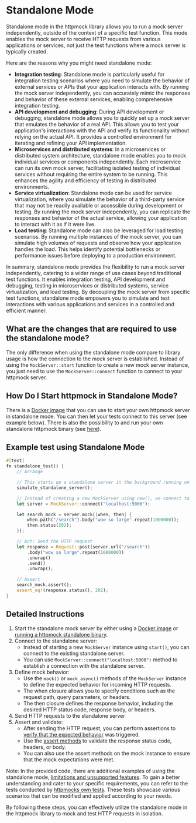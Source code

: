# Standalone Mode
Standalone mode in the httpmock library allows you to run a mock server independently, outside of the context of a specific test function. This mode enables the mock server to receive HTTP requests from various applications or services, not just the test functions where a mock server is typically created.

Here are the reasons why you might need standalone mode:

* **Integration testing**: Standalone mode is particularly useful for integration testing scenarios where you need to simulate the behavior of external services or APIs that your application interacts with. By running the mock server independently, you can accurately mimic the responses and behavior of these external services, enabling comprehensive integration testing.
* **API development and debugging**: During API development or debugging, standalone mode allows you to quickly set up a mock server that emulates the behavior of a real API. This allows you to test your application's interactions with the API and verify its functionality without relying on the actual API. It provides a controlled environment for iterating and refining your API implementation.
* **Microservices and distributed systems**: In a microservices or distributed system architecture, standalone mode enables you to mock individual services or components independently. Each microservice can run its own mock server, facilitating isolated testing of individual services without requiring the entire system to be running. This enhances the agility and efficiency of testing in distributed environments.
* **Service virtualization**: Standalone mode can be used for service virtualization, where you simulate the behavior of a third-party service that may not be readily available or accessible during development or testing. By running the mock server independently, you can replicate the responses and behavior of the actual service, allowing your application to interact with it as if it were live.
* **Load testing**: Standalone mode can also be leveraged for load testing scenarios. By running multiple instances of the mock server, you can simulate high volumes of requests and observe how your application handles the load. This helps identify potential bottlenecks or performance issues before deploying to a production environment.

In summary, standalone mode provides the flexibility to run a mock server independently, catering to a wider range of use cases beyond traditional test functions. It enables integration testing, API development and debugging, testing in microservices or distributed systems, service virtualization, and load testing. By decoupling the mock server from specific test functions, standalone mode empowers you to simulate and test interactions with various applications and services in a controlled and efficient manner.

## What are the changes that are required to use the standalone mode?
The only difference when using the standalone mode compare to library usage is how the connection to the mock server is
established. Instead of using the `MockServer::start` function to create a new mock server instance, you just need to 
use the `MockServer::connect` function to connect to your httpmock server.


## How Do I Start httpmock in Standalone Mode?

There is a [Docker image](start_standalone_server.md) that you can use to start your own httpmock server in standalone mode. 
You can then let your tests connect to this server (see example below). There is also the possibility to and run your own standalone httpmock 
binary (see [here](start_standalone_server.md)).

## Example test using Standalone Mode
```rust
#[test]
fn standalone_test() {
    // Arrange

    // This starts up a standalone server in the background running on port 5000
    simulate_standalone_server();

    // Instead of creating a new MockServer using new(), we connect to an existing remote instance.
    let server = MockServer::connect("localhost:5000");

    let search_mock = server.mock(|when, then| {
        when.path("/search").body("wow so large".repeat(1000000));
        then.status(202);
    });

    // Act: Send the HTTP request
    let response = Request::post(server.url("/search"))
        .body("wow so large".repeat(1000000))
        .unwrap()
        .send()
        .unwrap();

    // Assert
    search_mock.assert();
    assert_eq!(response.status(), 202);
}

```

## Detailed Instructions
1. Start the standalone mock server by either using a [Docker image](start_standalone_server.md) or [running a httpmock standalone binary](start_standalone_server.md).
2. Connect to the standalone server:
    * Instead of starting a new `MockServer` instance using `start()`, you can connect to the existing standalone server. 
    * You can use `MockServer::connect("localhost:5000")` method to establish a connection with the standalone server.
3. Define mock behavior:
    * Use the `mock()` or `mock_async()` methods of the `MockServer` instance to define the expected behavior for incoming HTTP requests.
    * The when closure allows you to specify conditions such as the request path, query parameters, or headers.
    * The then closure defines the response behavior, including the desired HTTP status code, response body, or headers.
4. Send HTTP requests to the standalone server
5. Assert and validate:
    * After sending the HTTP request, you can perform assertions to [verify that the expected behavior](../basics/getting_started.md) was triggered.
    * Use the [assert methods](../basics/getting_started.md) to validate the response status code, headers, or body.
    * You can also use the assert methods on the mock instance to ensure that the mock expectations were met.

Note: In the provided code, there are additional examples of using the standalone mode, 
[limitations and unsupported features](standalone_limitations.md). To gain a better understanding and cater to
your specific requirements, you can refer to the tests conducted by 
[httpmocks own tests](https://github.com/alexliesenfeld/httpmock/tree/master/tests). These tests showcase various 
scenarios that can be modified and applied according to your needs.

By following these steps, you can effectively utilize the standalone mode in the httpmock library to mock and test
HTTP requests in isolation.